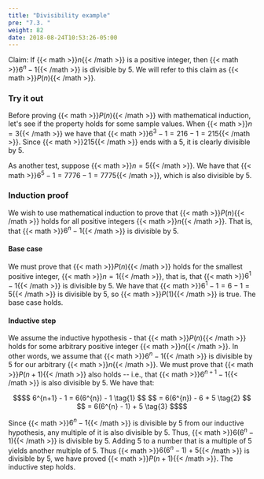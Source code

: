 ```yaml
---
title: "Divisibility example"
pre: "7.3. "
weight: 82
date: 2018-08-24T10:53:26-05:00
---
```


Claim: If {{< math >}}$n${{< /math >}} is a positive integer, then {{< math >}}$6^{n} - 1${{< /math >}} is divisible by 5. We will refer to this claim as {{< math >}}$P(n)${{< /math >}}.

### Try it out

Before proving {{< math >}}$P(n)${{< /math >}} with mathematical induction, let's see if the property holds for some sample values. When {{< math >}}$n = 3${{< /math >}}  we have that {{< math >}}$6^{3} - 1 = 216 - 1 = 215${{< /math >}}. Since {{< math >}}$215${{< /math >}} ends with a 5, it is clearly divisible by 5.

As another test, suppose {{< math >}}$n = 5${{< /math >}}. We have that {{< math >}}$6^{5} - 1 = 7776 - 1 = 7775${{< /math >}}, which is also divisible by 5.

### Induction proof

We wish to use mathematical induction to prove that {{< math >}}$P(n)${{< /math >}} holds for all positive integers {{< math >}}$n${{< /math >}}. That is, that {{< math >}}$6^{n} - 1${{< /math >}} is divisible by 5.

#### Base case

We must prove that {{< math >}}$P(n)${{< /math >}} holds for the smallest positive integer, {{< math >}}$n = 1${{< /math >}}, that is, that {{< math >}}$6^{1} - 1${{< /math >}} is divisible by 5. We have that {{< math >}}$6^{1} - 1 = 6 - 1 = 5${{< /math >}} is divisible by 5, so {{< math >}}$P(1)${{< /math >}} is true. The base case holds.

#### Inductive step

We assume the inductive hypothesis - that {{< math >}}$P(n)${{< /math >}} holds for some arbitrary positive integer {{< math >}}$n${{< /math >}}. In other words, we assume that {{< math >}}$6^{n} - 1${{< /math >}} is divisible by 5 for our arbitrary {{< math >}}$n${{< /math >}}. We must prove that {{< math >}}$P(n+1)${{< /math >}} also holds -- i.e., that {{< math >}}$6^{n+1} - 1${{< /math >}} is also divisible by 5. We have that:

```math
$$
6^{n+1} - 1 = 6(6^{n}) - 1 \tag{1}
$$
$$
= 6(6^{n}) - 6 + 5 \tag{2}
$$
$$
= 6(6^{n} - 1) + 5 \tag{3}
$$
```

Since {{< math >}}$6^{n} - 1${{< /math >}} is divisible by 5 from our inductive hypothesis, any multiple of it is also divisible by 5. Thus, {{< math >}}$6(6^{n} - 1)${{< /math >}} is divisible by 5. Adding 5 to a number that is a multiple of 5 yields another multiple of 5. Thus {{< math >}}$6(6^{n} - 1) + 5${{< /math >}} is divisible by 5, we have proved {{< math >}}$P(n+1)${{< /math >}}. The inductive step holds.